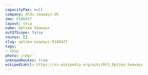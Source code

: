 ```yaml
---
capacityPax: null
company: dfds-seaways-dk
imo: 9188427
layout: ship
name: Optima Seaways
outOfScope: false
routes: []
slug: optima-seaways-9188427
tags:
- ship
photo: /img/''
unknownRoutes: true
wikipediaUrl: https://sv.wikipedia.org/wiki/M/S_Optima_Seaways
---
```

